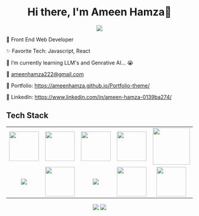 <body>
  <div align="center">
    <h1> Hi there, I'm Ameen Hamza👋<a href="https://ameenhamza.github.io/Portfolio-theme/"></h1>
  </div>
<p align="center">
<a href="https://github.com/AmeenHamza"><img src="https://readme-typing-svg.herokuapp.com/?lines=Front+End+Web+Developer;Python+Developer;Java+Developer;&font=Roboto&size=26&duration=3500&pause=500&center=true&width=500&height=50&color=eab676"></a>
	

🤵 Front End Web Developer 

✨ Favorite Tech: Javascript, React

📓 I’m currently learning LLM's and Genrative AI... 😭

📧 ameenhamza222@gmail.com

🎨 Portfolio: https://ameenhamza.github.io/Portfolio-theme/

💼 LinkedIn: https://www.linkedin.com/in/ameen-hamza-0139ba274/

 
<h2>Tech Stack</h2>

<table width="100">
<tr>

 <td align='center'>
        <img src="https://upload.wikimedia.org/wikipedia/commons/thumb/3/38/HTML5_Badge.svg/600px-HTML5_Badge.svg.png"  width="80">
    </td>

<td align='center' width="200">
        <img src="https://cdn.pixabay.com/photo/2017/08/05/11/16/logo-2582747_640.png" width="80">
    </td>

<td align='center' width="200">
        <img src="https://github.com/abranhe/programming-languages-logos/blob/master/src/javascript/javascript.svg" width="80">
    </td>

 <td align='center' width="200">
        <img src="https://www.drupal.org/files/project-images/bootstrap5.jpeg" width="80">
    </td>

 <td align='center' width="200">
        <img src="https://www.vectorlogo.zone/logos/reactjs/reactjs-ar21.svg" width="100">
    </td>
 
</tr>
 
<tr>

<td align='center' width="200">
        <img src="https://logos-world.net/wp-content/uploads/2022/07/Java-Logo.png">
    </td>

<td align='center' width="200">
        <img src="https://upload.wikimedia.org/wikipedia/commons/thumb/c/c3/Python-logo-notext.svg/1200px-Python-logo-notext.svg.png" width="80">
    </td>

<td align='center' width="200">
        <img src="https://1000logos.net/wp-content/uploads/2020/08/MySQL-Logo.png">
    </td>

<td align='center' width="200">
        <img src="https://git-scm.com/images/logos/downloads/Git-Icon-1788C.png" width="80">
    </td>

 <td align='center' width="200">
        <img src="https://www.freecodecamp.org/news/content/images/2021/08/vscode.png" width="80">
    </td>

</tr>
 

    
</table>
</p>
<p align="center">
<a href="https://www.linkedin.com/in/ameen-hamza-0139ba274/"><img src="https://img.shields.io/badge/-Ameen%20Hamza-0077B5?style=flat&logo=Linkedin&logoColor=white"/></a>
<a href="mailto:ameenhamza222@gmail.com"><img src="https://img.shields.io/badge/-ameenhamza222@gmail.com-D14836?style=flat&logo=Gmail&logoColor=white"/></a>
 </p>
 
<br>
